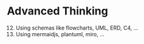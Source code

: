 # Advanced Thinking

12. Using schemas like flowcharts, UML, ERD, C4, ...
13. Using mermaidjs, plantuml, miro, ...
